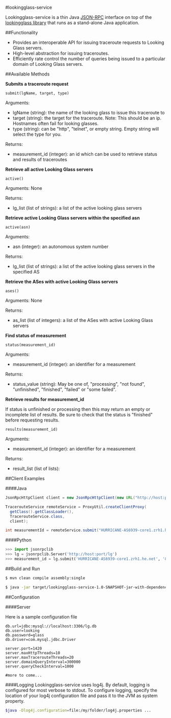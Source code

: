 #lookingglass-service

Lookingglass-service is a thin Java [JSON-RPC](http://en.wikipedia.org/wiki/JSON-RPC) interface on top of the [lookingglass library](https://github.com/USC-NSL/lookingglass) that runs as a stand-alone Java application.

##Functionality

- Provides an interoperable API for issuing traceroute requests to Looking Glass servers.
- High-level abstraction for issuing traceroutes.
- Efficiently rate control the number of queries being issued to a particular domain of Looking Glass servers.

##Available Methods

__Submits a traceroute request__
```
submit(lgName, target, type)
```

Arguments:
- lgName (string): the name of the looking glass to issue this traceroute to
- target (string): the target for the traceroute. Note: This should be an ip. Hostnames often fail for looking glasses.
- type (string): can be "http", "telnet", or empty string. Empty string will select the type for you.

Returns:
- measurement_id (integer): an id which can be used to retrieve status and results of traceroutes

__Retrieve all active Looking Glass servers__
```
active()
```

Arguments:
None

Returns:
- lg_list (list of strings): a list of the active looking glass servers

__Retrieve active Looking Glass servers within the specified asn__
```
active(asn)
```

Arguments:
- asn (integer): an autonomous system number

Returns:
- lg_list (list of strings): a list of the active looking glass servers in the specified AS


__Retrieve the ASes with active Looking Glass servers__
```
ases()
```

Arguments:
None

Returns:
- as_list (list of integers): a list of the ASes with active Looking Glass servers

__Find status of measurement__

```
status(measurement_id)
```

Arguments:
- measurement_id (integer): an identifier for a measurement

Returns:
- status_value (string): May be one of, "processing", "not found", "unfinished", "finished", "failed" or "some failed".


__Retrieve results for measurement_id__

If status is unfinished or processing then this may return an empty or incomplete list of results. Be sure to check that the status is "finished" before requesting results.
```
results(measurement_id)
```

Arguments:
- measurement_id (integer): an identifier for a measurement

Returns:
- result_list (list of lists):

##Client Examples

####Java
```java
JsonRpcHttpClient client = new JsonRpcHttpClient(new URL("http://host:port/lg"));

TracerouteService remoteService = ProxyUtil.createClientProxy(
  getClass().getClassLoader(),
  TracerouteService.class,
  client);

int measurementId = remoteService.submit("HURRICANE-AS6939-core1.zrh1.he.net", "8.8.8.8", "http");
```

####Python
```python
>>> import jsonrpclib
>>> lg = jsonrpclib.Server('http://host:port/lg')
>>> measurement_id = lg.submit('HURRICANE-AS6939-core1.zrh1.he.net', '8.8.8.8', 'http')
```

##Build and Run

```bash
$ mvn clean compile assembly:single
```

```bash
$ java -jar target/lookingglass-service-1.0-SNAPSHOT-jar-with-dependencies.jar -config /path/to/lookingglass.conf
```

##Configuration

####Server

Here is a sample configuration file
```
db.url=jdbc:mysql://localhost:3306/lg.db
db.user=looking
db.password=glass
db.driver=com.mysql.jdbc.Driver

server.port=1420
server.maxHttpThreads=10
server.maxTracerouteThreads=20
server.domainQueryInterval=300000
server.queryCheckInterval=1000

#more to come...
```

####Logging
Lookingglass-service uses log4j. By default, logging is configured for most verbose to stdout. To configure logging, specify the location of your log4j configuration file and pass it to the JVM as system property.
```bash
$java -Dlog4j.configuration=file:/my/folder/log4j.properties ...
```
